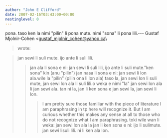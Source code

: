 ```yaml
---
author: "John E Clifford"
date: 2007-02-16T03:43:00+00:00
nestinglevel: 0
---
```

pona. taso ken la nimi "pilin" li pona mute. nimi "sona" li pona lili.---
 Gustaf Mjolnir-Cohen <[gustaf_mjolnir_cohen@yahoo.ca](mailto://gustaf_mjolnir_cohen@yahoo.ca)\
> wrote:

> jan sewi li suli mute. ijo ante li suli lili.
>> jan ala li sona e ni: jan sewi li suli lili, ijo ante li suli mute."ken sona" kin (anu "pilin")
> jan nasa li sona e ni: jan sewi li lon ala.wile la "pilin" (pilin ona li lon ala)
> taso la, jan sewi lon li suli mute, jan sewi lon ala li suli lili.o weka e nimi "la"
> jan sewi lon ala li jan sewi ala.
>> tan ni la, jan li ken sona e jan sewi la, jan sewi li lon.
>>> I am pretty sure those familiar with the piece of literature I am
> paraphrasing in tp here will recognize it. But I am curious whether
> this makes any sense at all to those who do not recognize what I am
> paraphrasing.
>toki wile wan li weka: jan sewi lon ala la jan li ken sona e ni: ijo li sulimute. jan sewi lisuli lili. ni li ken ala lon.